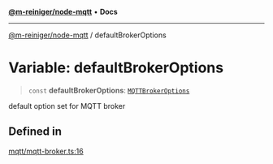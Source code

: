 [**@m-reiniger/node-mqtt**](../README.md) • **Docs**

***

[@m-reiniger/node-mqtt](../globals.md) / defaultBrokerOptions

# Variable: defaultBrokerOptions

> `const` **defaultBrokerOptions**: [`MQTTBrokerOptions`](../type-aliases/MQTTBrokerOptions.md)

default option set for MQTT broker

## Defined in

[mqtt/mqtt-broker.ts:16](https://github.com/m-reiniger/node-mqtt/blob/b302ddcdc732ee83501a3d6d414cae5a2507d06a/src/mqtt/mqtt-broker.ts#L16)
